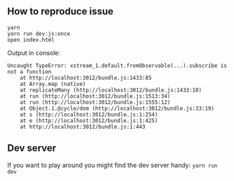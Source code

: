 
## How to reproduce issue

```shell
yarn
yarn run dev:js:once
open index.html
```

Output in console:

    Uncaught TypeError: xstream_1.default.fromObservable(...).subscribe is not a function
        at http://localhost:3012/bundle.js:1433:85
        at Array.map (native)
        at replicateMany (http://localhost:3012/bundle.js:1433:10)
        at run (http://localhost:3012/bundle.js:1513:34)
        at run (http://localhost:3012/bundle.js:1555:12)
        at Object.1.@cycle/dom (http://localhost:3012/bundle.js:33:19)
        at s (http://localhost:3012/bundle.js:1:254)
        at e (http://localhost:3012/bundle.js:1:425)
        at http://localhost:3012/bundle.js:1:443


## Dev server

If you want to play around you might find the dev server handy: `yarn run dev`

